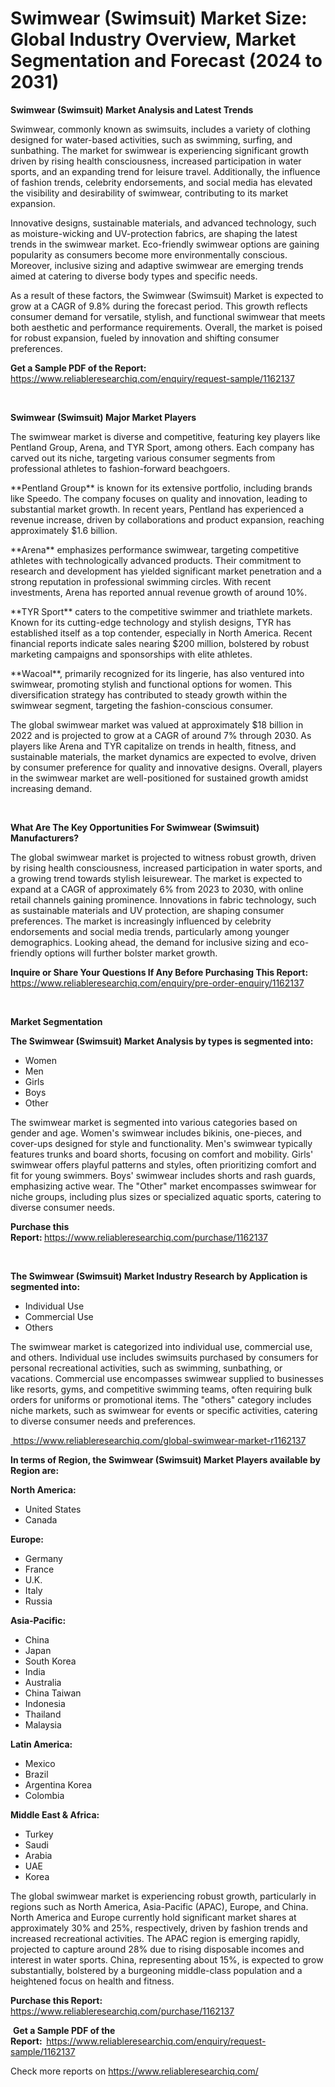 <p><h1>Swimwear (Swimsuit) Market Size: Global Industry Overview, Market Segmentation and Forecast (2024 to 2031)</h1></p><p><strong>Swimwear (Swimsuit) Market Analysis and Latest Trends</strong></p>
<p><p>Swimwear, commonly known as swimsuits, includes a variety of clothing designed for water-based activities, such as swimming, surfing, and sunbathing. The market for swimwear is experiencing significant growth driven by rising health consciousness, increased participation in water sports, and an expanding trend for leisure travel. Additionally, the influence of fashion trends, celebrity endorsements, and social media has elevated the visibility and desirability of swimwear, contributing to its market expansion.</p><p>Innovative designs, sustainable materials, and advanced technology, such as moisture-wicking and UV-protection fabrics, are shaping the latest trends in the swimwear market. Eco-friendly swimwear options are gaining popularity as consumers become more environmentally conscious. Moreover, inclusive sizing and adaptive swimwear are emerging trends aimed at catering to diverse body types and specific needs.</p><p>As a result of these factors, the Swimwear (Swimsuit) Market is expected to grow at a CAGR of 9.8% during the forecast period. This growth reflects consumer demand for versatile, stylish, and functional swimwear that meets both aesthetic and performance requirements. Overall, the market is poised for robust expansion, fueled by innovation and shifting consumer preferences.</p></p>
<p><strong>Get a Sample PDF of the Report:&nbsp;</strong> <a href="https://www.reliableresearchiq.com/enquiry/request-sample/1162137?utm_campaign=1877&utm_medium=2&utm_source=Github&utm_content=ia&utm_term=27122024&utm_id=swimwear-swimsuit">https://www.reliableresearchiq.com/enquiry/request-sample/1162137</a></p>
<p>&nbsp;</p>
<p><strong>Swimwear (Swimsuit) Major Market Players</strong></p>
<p><p>The swimwear market is diverse and competitive, featuring key players like Pentland Group, Arena, and TYR Sport, among others. Each company has carved out its niche, targeting various consumer segments from professional athletes to fashion-forward beachgoers.</p><p>**Pentland Group** is known for its extensive portfolio, including brands like Speedo. The company focuses on quality and innovation, leading to substantial market growth. In recent years, Pentland has experienced a revenue increase, driven by collaborations and product expansion, reaching approximately $1.6 billion.</p><p>**Arena** emphasizes performance swimwear, targeting competitive athletes with technologically advanced products. Their commitment to research and development has yielded significant market penetration and a strong reputation in professional swimming circles. With recent investments, Arena has reported annual revenue growth of around 10%.</p><p>**TYR Sport** caters to the competitive swimmer and triathlete markets. Known for its cutting-edge technology and stylish designs, TYR has established itself as a top contender, especially in North America. Recent financial reports indicate sales nearing $200 million, bolstered by robust marketing campaigns and sponsorships with elite athletes.</p><p>**Wacoal**, primarily recognized for its lingerie, has also ventured into swimwear, promoting stylish and functional options for women. This diversification strategy has contributed to steady growth within the swimwear segment, targeting the fashion-conscious consumer.</p><p>The global swimwear market was valued at approximately $18 billion in 2022 and is projected to grow at a CAGR of around 7% through 2030. As players like Arena and TYR capitalize on trends in health, fitness, and sustainable materials, the market dynamics are expected to evolve, driven by consumer preference for quality and innovative designs. Overall, players in the swimwear market are well-positioned for sustained growth amidst increasing demand.</p></p>
<p>&nbsp;</p>
<p><strong>What Are The Key Opportunities For Swimwear (Swimsuit) Manufacturers?</strong></p>
<p><p>The global swimwear market is projected to witness robust growth, driven by rising health consciousness, increased participation in water sports, and a growing trend towards stylish leisurewear. The market is expected to expand at a CAGR of approximately 6% from 2023 to 2030, with online retail channels gaining prominence. Innovations in fabric technology, such as sustainable materials and UV protection, are shaping consumer preferences. The market is increasingly influenced by celebrity endorsements and social media trends, particularly among younger demographics. Looking ahead, the demand for inclusive sizing and eco-friendly options will further bolster market growth.</p></p>
<p><strong>Inquire or Share Your Questions If Any Before Purchasing This Report:</strong> <a href="https://www.reliableresearchiq.com/enquiry/pre-order-enquiry/1162137?utm_campaign=1877&utm_medium=2&utm_source=Github&utm_content=ia&utm_term=27122024&utm_id=swimwear-swimsuit">https://www.reliableresearchiq.com/enquiry/pre-order-enquiry/1162137</a></p>
<p>&nbsp;</p>
<p><strong>Market Segmentation</strong></p>
<p><strong>The Swimwear (Swimsuit) Market Analysis by types is segmented into:</strong></p>
<p><ul><li>Women</li><li>Men</li><li>Girls</li><li>Boys</li><li>Other</li></ul></p>
<p><p>The swimwear market is segmented into various categories based on gender and age. Women's swimwear includes bikinis, one-pieces, and cover-ups designed for style and functionality. Men's swimwear typically features trunks and board shorts, focusing on comfort and mobility. Girls' swimwear offers playful patterns and styles, often prioritizing comfort and fit for young swimmers. Boys' swimwear includes shorts and rash guards, emphasizing active wear. The "Other" market encompasses swimwear for niche groups, including plus sizes or specialized aquatic sports, catering to diverse consumer needs.</p></p>
<p><strong>Purchase this Report:&nbsp;</strong><a href="https://www.reliableresearchiq.com/purchase/1162137?utm_campaign=1877&utm_medium=2&utm_source=Github&utm_content=ia&utm_term=27122024&utm_id=swimwear-swimsuit">https://www.reliableresearchiq.com/purchase/1162137</a></p>
<p>&nbsp;</p>
<p><strong>The Swimwear (Swimsuit) Market Industry Research by Application is segmented into:</strong></p>
<p><ul><li>Individual Use</li><li>Commercial Use</li><li>Others</li></ul></p>
<p><p>The swimwear market is categorized into individual use, commercial use, and others. Individual use includes swimsuits purchased by consumers for personal recreational activities, such as swimming, sunbathing, or vacations. Commercial use encompasses swimwear supplied to businesses like resorts, gyms, and competitive swimming teams, often requiring bulk orders for uniforms or promotional items. The "others" category includes niche markets, such as swimwear for events or specific activities, catering to diverse consumer needs and preferences.</p></p>
<p><a href="https://www.reliableresearchiq.com/global-swimwear-market-r1162137?utm_campaign=1877&utm_medium=2&utm_source=Github&utm_content=ia&utm_term=27122024&utm_id=swimwear-swimsuit">&nbsp;https://www.reliableresearchiq.com/global-swimwear-market-r1162137</a></p>
<p><strong>In terms of Region, the Swimwear (Swimsuit) Market Players available by Region are:</strong></p>
<p>
    <p> <strong> North America: </strong>
        <ul>
            <li>United States</li>
            <li>Canada</li>
        </ul>
        </p> 
    <p> <strong> Europe: </strong>
        <ul>
            <li>Germany</li>
            <li>France</li>
            <li>U.K.</li>
            <li>Italy</li>
            <li>Russia</li>
        </ul>
        </p> 
    <p> <strong> Asia-Pacific: </strong>
        <ul>
            <li>China</li>
            <li>Japan</li>
            <li>South Korea</li>
            <li>India</li>
            <li>Australia</li>
            <li>China Taiwan</li>
            <li>Indonesia</li>
            <li>Thailand</li>
            <li>Malaysia</li>
        </ul>
        </p> 
    <p> <strong> Latin America: </strong>
        <ul>
            <li>Mexico</li>
            <li>Brazil</li>
            <li>Argentina Korea</li>
            <li>Colombia</li>
        </ul>
        </p> 
    <p> <strong> Middle East & Africa: </strong>
        <ul>
            <li>Turkey</li>
            <li>Saudi</li>
            <li>Arabia</li>
            <li>UAE</li>
            <li>Korea</li>
        </ul>
    </p>
    </p>
<p><p>The global swimwear market is experiencing robust growth, particularly in regions such as North America, Asia-Pacific (APAC), Europe, and China. North America and Europe currently hold significant market shares at approximately 30% and 25%, respectively, driven by fashion trends and increased recreational activities. The APAC region is emerging rapidly, projected to capture around 28% due to rising disposable incomes and interest in water sports. China, representing about 15%, is expected to grow substantially, bolstered by a burgeoning middle-class population and a heightened focus on health and fitness.</p></p>
<p><strong>Purchase this Report: </strong><a href="https://www.reliableresearchiq.com/purchase/1162137?utm_campaign=1877&utm_medium=2&utm_source=Github&utm_content=ia&utm_term=27122024&utm_id=swimwear-swimsuit">https://www.reliableresearchiq.com/purchase/1162137</a></p>
<p>&nbsp;<strong>Get a Sample PDF of the Report:&nbsp;&nbsp;</strong><a href="https://www.reliableresearchiq.com/enquiry/request-sample/1162137?utm_campaign=1877&utm_medium=2&utm_source=Github&utm_content=ia&utm_term=27122024&utm_id=swimwear-swimsuit">https://www.reliableresearchiq.com/enquiry/request-sample/1162137</a></p>
<p><strong></strong></p>
<p>Check more reports on <a href="https://www.reliableresearchiq.com/?utm_campaign=1877&utm_medium=2&utm_source=Github&utm_content=ia&utm_term=27122024&utm_id=swimwear-swimsuit">https://www.reliableresearchiq.com/</a></p>
